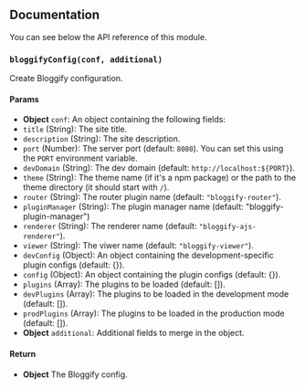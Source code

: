 ## Documentation

You can see below the API reference of this module.

### `bloggifyConfig(conf, additional)`
Create Bloggify configuration.

#### Params
- **Object** `conf`: An object containing the following fields:
 - `title` (String): The site title.
 - `description` (String): The site description.
 - `port` (Number): The server port (default: `8080`). You can set this using the `PORT` environment variable.
 - `devDomain` (String): The dev domain (default: `http://localhost:${PORT}`).
 - `theme` (String): The theme name (if it's a npm package) or the path to the theme directory (it should start with `/`).
 - `router` (String): The router plugin name (default: `"bloggify-router"`).
 - `pluginManager` (String): The plugin manager name (default: "bloggify-plugin-manager")
 - `renderer` (String): The renderer name (default: `"bloggify-ajs-renderer"`).
 - `viewer` (String): The viwer name (default: `"bloggify-viewer"`).
 - `devConfig` (Object): An object containing the development-specific plugin configs (default: {}).
 - `config` (Object): An object containing the plugin configs (default: {}).
 - `plugins` (Array): The plugins to be loaded (default: []).
 - `devPlugins` (Array): The plugins to be loaded in the development mode (default: []).
 - `prodPlugins` (Array): The plugins to be loaded in the production mode (default: []).
- **Object** `additional`: Additional fields to merge in the object.

#### Return
- **Object** The Bloggify config.

